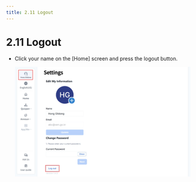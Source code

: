 ```yaml
---
title: 2.11 Logout
---
```


# 2.11 Logout

- Click your name on the \[Home] screen and press the logout button.

  ![](/img/en_teacher/en_teacher_2-11.jpg)
